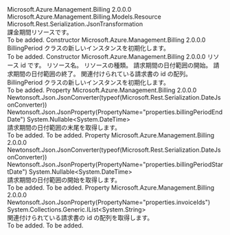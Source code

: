 <Type Name="BillingPeriod" FullName="Microsoft.Azure.Management.Billing.Models.BillingPeriod">
  <TypeSignature Language="C#" Value="public class BillingPeriod : Microsoft.Azure.Management.Billing.Models.Resource" />
  <TypeSignature Language="ILAsm" Value=".class public auto ansi beforefieldinit BillingPeriod extends Microsoft.Azure.Management.Billing.Models.Resource" />
  <TypeSignature Language="DocId" Value="T:Microsoft.Azure.Management.Billing.Models.BillingPeriod" />
  <TypeSignature Language="VB.NET" Value="Public Class BillingPeriod&#xA;Inherits Resource" />
  <TypeSignature Language="F#" Value="type BillingPeriod = class&#xA;    inherit Resource" />
  <AssemblyInfo>
    <AssemblyName>Microsoft.Azure.Management.Billing</AssemblyName>
    <AssemblyVersion>2.0.0.0</AssemblyVersion>
  </AssemblyInfo>
  <Base>
    <BaseTypeName>Microsoft.Azure.Management.Billing.Models.Resource</BaseTypeName>
  </Base>
  <Interfaces />
  <Attributes>
    <Attribute>
      <AttributeName>Microsoft.Rest.Serialization.JsonTransformation</AttributeName>
    </Attribute>
  </Attributes>
  <Docs>
    <summary>
            課金期間リソースです。
            </summary>
    <remarks>To be added.</remarks>
  </Docs>
  <Members>
    <Member MemberName=".ctor">
      <MemberSignature Language="C#" Value="public BillingPeriod ();" />
      <MemberSignature Language="ILAsm" Value=".method public hidebysig specialname rtspecialname instance void .ctor() cil managed" />
      <MemberSignature Language="DocId" Value="M:Microsoft.Azure.Management.Billing.Models.BillingPeriod.#ctor" />
      <MemberSignature Language="VB.NET" Value="Public Sub New ()" />
      <MemberType>Constructor</MemberType>
      <AssemblyInfo>
        <AssemblyName>Microsoft.Azure.Management.Billing</AssemblyName>
        <AssemblyVersion>2.0.0.0</AssemblyVersion>
      </AssemblyInfo>
      <Parameters />
      <Docs>
        <summary>
            BillingPeriod クラスの新しいインスタンスを初期化します。
            </summary>
        <remarks>To be added.</remarks>
      </Docs>
    </Member>
    <Member MemberName=".ctor">
      <MemberSignature Language="C#" Value="public BillingPeriod (string id = null, string name = null, string type = null, Nullable&lt;DateTime&gt; billingPeriodStartDate = null, Nullable&lt;DateTime&gt; billingPeriodEndDate = null, System.Collections.Generic.IList&lt;string&gt; invoiceIds = null);" />
      <MemberSignature Language="ILAsm" Value=".method public hidebysig specialname rtspecialname instance void .ctor(string id, string name, string type, valuetype System.Nullable`1&lt;valuetype System.DateTime&gt; billingPeriodStartDate, valuetype System.Nullable`1&lt;valuetype System.DateTime&gt; billingPeriodEndDate, class System.Collections.Generic.IList`1&lt;string&gt; invoiceIds) cil managed" />
      <MemberSignature Language="DocId" Value="M:Microsoft.Azure.Management.Billing.Models.BillingPeriod.#ctor(System.String,System.String,System.String,System.Nullable{System.DateTime},System.Nullable{System.DateTime},System.Collections.Generic.IList{System.String})" />
      <MemberSignature Language="VB.NET" Value="Public Sub New (Optional id As String = null, Optional name As String = null, Optional type As String = null, Optional billingPeriodStartDate As Nullable(Of DateTime) = null, Optional billingPeriodEndDate As Nullable(Of DateTime) = null, Optional invoiceIds As IList(Of String) = null)" />
      <MemberSignature Language="F#" Value="new Microsoft.Azure.Management.Billing.Models.BillingPeriod : string * string * string * Nullable&lt;DateTime&gt; * Nullable&lt;DateTime&gt; * System.Collections.Generic.IList&lt;string&gt; -&gt; Microsoft.Azure.Management.Billing.Models.BillingPeriod" Usage="new Microsoft.Azure.Management.Billing.Models.BillingPeriod (id, name, type, billingPeriodStartDate, billingPeriodEndDate, invoiceIds)" />
      <MemberType>Constructor</MemberType>
      <AssemblyInfo>
        <AssemblyName>Microsoft.Azure.Management.Billing</AssemblyName>
        <AssemblyVersion>2.0.0.0</AssemblyVersion>
      </AssemblyInfo>
      <Parameters>
        <Parameter Name="id" Type="System.String" />
        <Parameter Name="name" Type="System.String" />
        <Parameter Name="type" Type="System.String" />
        <Parameter Name="billingPeriodStartDate" Type="System.Nullable&lt;System.DateTime&gt;" />
        <Parameter Name="billingPeriodEndDate" Type="System.Nullable&lt;System.DateTime&gt;" />
        <Parameter Name="invoiceIds" Type="System.Collections.Generic.IList&lt;System.String&gt;" />
      </Parameters>
      <Docs>
        <param name="id">リソース id です。</param>
        <param name="name">リソース名。</param>
        <param name="type">リソースの種類。</param>
        <param name="billingPeriodStartDate">請求期間の日付範囲の開始。</param>
        <param name="billingPeriodEndDate">請求期間の日付範囲の終了。</param>
        <param name="invoiceIds">関連付けられている請求書の id の配列。</param>
        <summary>
            BillingPeriod クラスの新しいインスタンスを初期化します。
            </summary>
        <remarks>To be added.</remarks>
      </Docs>
    </Member>
    <Member MemberName="BillingPeriodEndDate">
      <MemberSignature Language="C#" Value="public Nullable&lt;DateTime&gt; BillingPeriodEndDate { get; }" />
      <MemberSignature Language="ILAsm" Value=".property instance valuetype System.Nullable`1&lt;valuetype System.DateTime&gt; BillingPeriodEndDate" />
      <MemberSignature Language="DocId" Value="P:Microsoft.Azure.Management.Billing.Models.BillingPeriod.BillingPeriodEndDate" />
      <MemberSignature Language="VB.NET" Value="Public ReadOnly Property BillingPeriodEndDate As Nullable(Of DateTime)" />
      <MemberSignature Language="F#" Value="member this.BillingPeriodEndDate : Nullable&lt;DateTime&gt;" Usage="Microsoft.Azure.Management.Billing.Models.BillingPeriod.BillingPeriodEndDate" />
      <MemberType>Property</MemberType>
      <AssemblyInfo>
        <AssemblyName>Microsoft.Azure.Management.Billing</AssemblyName>
        <AssemblyVersion>2.0.0.0</AssemblyVersion>
      </AssemblyInfo>
      <Attributes>
        <Attribute>
          <AttributeName>Newtonsoft.Json.JsonConverter(typeof(Microsoft.Rest.Serialization.DateJsonConverter))</AttributeName>
        </Attribute>
        <Attribute>
          <AttributeName>Newtonsoft.Json.JsonProperty(PropertyName="properties.billingPeriodEndDate")</AttributeName>
        </Attribute>
      </Attributes>
      <ReturnValue>
        <ReturnType>System.Nullable&lt;System.DateTime&gt;</ReturnType>
      </ReturnValue>
      <Docs>
        <summary>
            請求期間の日付範囲の末尾を取得します。
            </summary>
        <value>To be added.</value>
        <remarks>To be added.</remarks>
      </Docs>
    </Member>
    <Member MemberName="BillingPeriodStartDate">
      <MemberSignature Language="C#" Value="public Nullable&lt;DateTime&gt; BillingPeriodStartDate { get; }" />
      <MemberSignature Language="ILAsm" Value=".property instance valuetype System.Nullable`1&lt;valuetype System.DateTime&gt; BillingPeriodStartDate" />
      <MemberSignature Language="DocId" Value="P:Microsoft.Azure.Management.Billing.Models.BillingPeriod.BillingPeriodStartDate" />
      <MemberSignature Language="VB.NET" Value="Public ReadOnly Property BillingPeriodStartDate As Nullable(Of DateTime)" />
      <MemberSignature Language="F#" Value="member this.BillingPeriodStartDate : Nullable&lt;DateTime&gt;" Usage="Microsoft.Azure.Management.Billing.Models.BillingPeriod.BillingPeriodStartDate" />
      <MemberType>Property</MemberType>
      <AssemblyInfo>
        <AssemblyName>Microsoft.Azure.Management.Billing</AssemblyName>
        <AssemblyVersion>2.0.0.0</AssemblyVersion>
      </AssemblyInfo>
      <Attributes>
        <Attribute>
          <AttributeName>Newtonsoft.Json.JsonConverter(typeof(Microsoft.Rest.Serialization.DateJsonConverter))</AttributeName>
        </Attribute>
        <Attribute>
          <AttributeName>Newtonsoft.Json.JsonProperty(PropertyName="properties.billingPeriodStartDate")</AttributeName>
        </Attribute>
      </Attributes>
      <ReturnValue>
        <ReturnType>System.Nullable&lt;System.DateTime&gt;</ReturnType>
      </ReturnValue>
      <Docs>
        <summary>
            請求期間の日付範囲の開始を取得します。
            </summary>
        <value>To be added.</value>
        <remarks>To be added.</remarks>
      </Docs>
    </Member>
    <Member MemberName="InvoiceIds">
      <MemberSignature Language="C#" Value="public System.Collections.Generic.IList&lt;string&gt; InvoiceIds { get; }" />
      <MemberSignature Language="ILAsm" Value=".property instance class System.Collections.Generic.IList`1&lt;string&gt; InvoiceIds" />
      <MemberSignature Language="DocId" Value="P:Microsoft.Azure.Management.Billing.Models.BillingPeriod.InvoiceIds" />
      <MemberSignature Language="VB.NET" Value="Public ReadOnly Property InvoiceIds As IList(Of String)" />
      <MemberSignature Language="F#" Value="member this.InvoiceIds : System.Collections.Generic.IList&lt;string&gt;" Usage="Microsoft.Azure.Management.Billing.Models.BillingPeriod.InvoiceIds" />
      <MemberType>Property</MemberType>
      <AssemblyInfo>
        <AssemblyName>Microsoft.Azure.Management.Billing</AssemblyName>
        <AssemblyVersion>2.0.0.0</AssemblyVersion>
      </AssemblyInfo>
      <Attributes>
        <Attribute>
          <AttributeName>Newtonsoft.Json.JsonProperty(PropertyName="properties.invoiceIds")</AttributeName>
        </Attribute>
      </Attributes>
      <ReturnValue>
        <ReturnType>System.Collections.Generic.IList&lt;System.String&gt;</ReturnType>
      </ReturnValue>
      <Docs>
        <summary>
            関連付けられている請求書の id の配列を取得します。
            </summary>
        <value>To be added.</value>
        <remarks>To be added.</remarks>
      </Docs>
    </Member>
  </Members>
</Type>